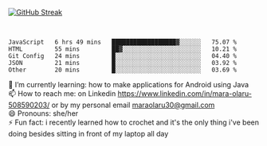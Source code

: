 

 <!--<img align="center" src="https://github-readme-stats.vercel.app/api?username=MaraxD&theme=github_dark&show_icons=true&count_private=true"/>-->
[![GitHub Streak](http://github-readme-streak-stats.herokuapp.com?user=MaraxD&theme=tokyonight_duo&align=center)](https://git.io/streak-stats)
 
 
 <br/>

<!--START_SECTION:waka-->

```text
JavaScript   6 hrs 49 mins   ██████████████████▓░░░░░░   75.07 %
HTML         55 mins         ██▓░░░░░░░░░░░░░░░░░░░░░░   10.21 %
Git Config   24 mins         █░░░░░░░░░░░░░░░░░░░░░░░░   04.40 %
JSON         21 mins         █░░░░░░░░░░░░░░░░░░░░░░░░   03.92 %
Other        20 mins         █░░░░░░░░░░░░░░░░░░░░░░░░   03.69 %
```

<!--END_SECTION:waka-->
<!--[![willianrod's wakatime stats](https://github-readme-stats.vercel.app/api/wakatime?username=MaraxD)](https://github.com/anuraghazra/github-readme-stats)-->

🌱 I’m currently learning: how to make applications for Android using Java<br/>
📫 How to reach me: on Linkedin https://www.linkedin.com/in/mara-olaru-508590203/ or by my personal email maraolaru30@gmail.com <br/>
😄 Pronouns: she/her <br/>
⚡ Fun fact: i recently learned how to crochet and it's the only thing i've been doing besides sitting in front of my laptop all day <br/>
 
